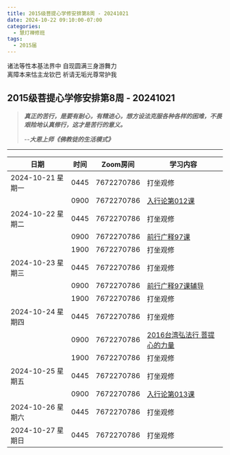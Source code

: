 ```yaml
---
title: 2015级菩提心学修安排第8周 - 20241021
date: 2024-10-22 09:10:00-07:00
categories:
  - 慧灯禅修班
tags:
  - 2015届
---
```

诸法等性本基法界中 自现圆满三身游舞力  
离障本来怙主龙钦巴 祈请无垢光尊常护我


## 2015级菩提心学修安排第8周 - 20241021


> *__真正的苦行，是要有耐心，有精进心，想方设法克服各种各样的困难，不畏艰险地认真修行，这才是苦行的意义。__*
>
> --***大恩上师《佛教徒的生活模式》***


---


|日期 |时间|Zoom房间|学习内容|
|--|--|--|--|
| 2024-10-21 星期一|0445|7672270786|打坐观修|
| |0900|7672270786|[入行论第012课](https://huidengchanxiu.net/refs/rxl/01#第十二节课) |
| 2024-10-22 星期二 |0445|7672270786|打坐观修|
|   |0900|7672270786| [前行广释97课](https://huidengchanxiu.net/refs/qxgs/qxgs-09ptx/#前行广释第097课) |
|   |1900|7672270786|打坐观修|
| 2024-10-23 星期三  |0445|7672270786|打坐观修|
|   |0900|7672270786| [前行广释97课辅导](https://huidengchanxiu.net/refs/qxgs/fudao/qxgsfd-09ptx/#前行广释第097课辅导) |
|   |1900|7672270786| 打坐观修 |
| 2024-10-24 星期四|0445|7672270786|打坐观修|
|   |0900|7672270786| [2016台湾弘法行 菩提心的力量](https://www.fohuifayu.com/index.php/huideng-jiangtang/fofa-jianxiu/puti-xin/9771-l16027) |
|   |1900|7672270786|打坐观修|
| 2024-10-25 星期五|0445|7672270786|打坐观修|
|   |0900|7672270786| [入行论第013课](https://huidengchanxiu.net/refs/rxl/01#第十三节课) |
| 2024-10-26 星期六|0445|7672270786|打坐观修|
| 2024-10-27 星期日|0445|7672270786|打坐观修|



